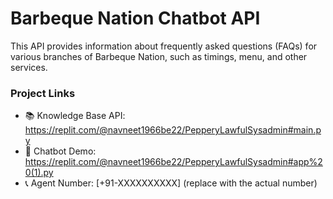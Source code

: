 # Barbeque Nation Chatbot API

This API provides information about frequently asked questions (FAQs) for various branches of Barbeque Nation, such as timings, menu, and other services.

### Project Links

- 📚 Knowledge Base API: https://replit.com/@navneet1966be22/PepperyLawfulSysadmin#main.py
- 🤖 Chatbot Demo: https://replit.com/@navneet1966be22/PepperyLawfulSysadmin#app%20(1).py
- 📞 Agent Number: [+91-XXXXXXXXXX] (replace with the actual number)
